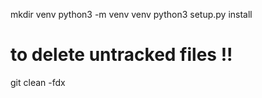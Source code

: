 mkdir venv
python3 -m venv venv
python3 setup.py install
# to delete untracked files !!
git clean -fdx
